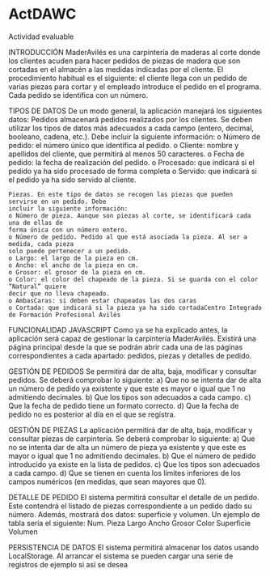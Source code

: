 # ActDAWC
Actividad evaluable

INTRODUCCIÓN
    MaderAvilés es una carpintería de maderas al corte donde los clientes acuden para hacer pedidos
    de piezas de madera que son cortadas en el almacén a las medidas indicadas por el cliente. El
    procedimiento habitual es el siguiente: el cliente llega con un pedido de varias piezas para cortar y
    el empleado introduce el pedido en el programa. Cada pedido se identifica con un número.

    
TIPOS DE DATOS
De un modo general, la aplicación manejará los siguientes datos:
    Pedidos almacenará pedidos realizados por los clientes. Se deben utilizar los tipos de datos
    más adecuados a cada campo (entero, decimal, booleano, cadena, etc.). Debe incluir la
    siguiente información:
    o Número de pedido: el número único que identifica al pedido.
    o Cliente: nombre y apellidos del cliente, que permitirá al menos 50 caracteres.
    o Fecha de pedido: la fecha de realización del pedido.
    o Procesado: que indicará si el pedido ya ha sido procesado de forma completa
    o Servido: que indicará si el pedido ya ha sido servido al cliente.

    Piezas. En este tipo de datos se recogen las piezas que pueden servirse en un pedido. Debe
    incluir la siguiente información:
    o Número de pieza. Aunque son piezas al corte, se identificará cada una de ellas de
    forma única con un número entero.
    o Número de pedido. Pedido al que está asociada la pieza. Al ser a medida, cada pieza
    solo puede pertenecer a un pedido.
    o Largo: el largo de la pieza en cm.
    o Ancho: el ancho de la pieza en cm.
    o Grosor: el grosor de la pieza en cm.
    o Color: el color del chapeado de la pieza. Si se guarda con el color “Natural” quiere
    decir que no lleva chapeado.
    o AmbasCaras: si deben estar chapeadas las dos caras
    o Cortada: que indicará si la pieza ya ha sido cortadaCentro Integrado de Formación Profesional Avilés
    

FUNCIONALIDAD JAVASCRIPT
    Como ya se ha explicado antes, la aplicación será capaz de gestionar la carpintería MaderAvilés.
    Existirá una página principal desde la que se podrán abrir cada una de las páginas correspondientes
    a cada apartado: pedidos, piezas y detalles de pedido.
    
GESTIÓN DE PEDIDOS
    Se permitirá dar de alta, baja, modificar y consultar pedidos. Se deberá comprobar lo siguiente:
    a) Que no se intenta dar de alta un número de pedido ya existente y que este es mayor o igual
    que 1 no admitiendo decimales.
    b) Que los tipos son adecuados a cada campo.
    c) Que la fecha de pedido tiene un formato correcto.
    d) Que la fecha de pedido no es posterior al día en el que se registra.

GESTIÓN DE PIEZAS
    La aplicación permitirá dar de alta, baja, modificar y consultar piezas de carpintería. Se deberá
    comprobar lo siguiente:
    a) Que no se intenta dar de alta un número de pieza ya existente y que este es mayor o igual
    que 1 no admitiendo decimales.
    b) Que el número de pedido introducido ya existe en la lista de pedidos.
    c) Que los tipos son adecuados a cada campo.
    d) Que se tienen en cuenta los límites inferiores de los campos numéricos (en medidas, que sean
    mayores que 0).
    
DETALLE DE PEDIDO
    El sistema permitirá consultar el detalle de un pedido. Este contendrá el listado de piezas
    correspondiente a un pedido dado su número. Además, mostrará dos datos: superficie y volumen.
    Un ejemplo de tabla sería el siguiente:
    Num. Pieza Largo Ancho Grosor Color Superficie Volumen
    
PERSISTENCIA DE DATOS
    El sistema permitirá almacenar los datos usando LocalStorage. Al arrancar el sistema se pueden
    cargar una serie de registros de ejemplo si así se desea
